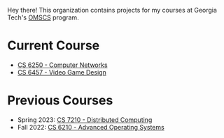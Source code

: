 Hey there! This organization contains projects for my courses at Georgia Tech's [OMSCS](https://omscs.gatech.edu/) program.

# Current Course

* [CS 6250 - Computer Networks](https://omscs.gatech.edu/cs-6250-computer-networks)
* [CS 6457 - Video Game Design](https://omscs.gatech.edu/cs-6457-video-game-design)

# Previous Courses

* Spring 2023: [CS 7210 - Distributed Computing](https://omscs.gatech.edu/cs-7210-distributed-computing)
* Fall 2022: [CS 6210 - Advanced Operating Systems](https://omscs.gatech.edu/cs-6210-advanced-operating-systems)
